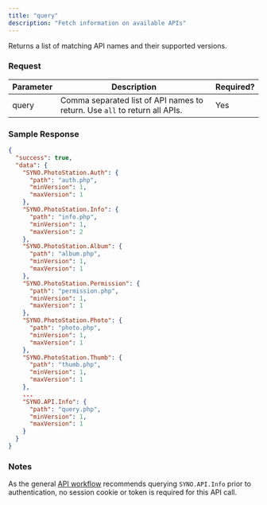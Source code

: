 ```yaml
---
title: "query"
description: "Fetch information on available APIs"
---
```


Returns a list of matching API names and their supported versions.

### Request ###

|Parameter|Description|Required?|
|---------|-----------|---------|
|query    |Comma separated list of API names to return. Use `all` to return all APIs.| Yes

### Sample Response ###

```json
{
  "success": true,
  "data": {
    "SYNO.PhotoStation.Auth": {
      "path": "auth.php",
      "minVersion": 1,
      "maxVersion": 1
    },
    "SYNO.PhotoStation.Info": {
      "path": "info.php",
      "minVersion": 1,
      "maxVersion": 2
    },
    "SYNO.PhotoStation.Album": {
      "path": "album.php",
      "minVersion": 1,
      "maxVersion": 1
    },
    "SYNO.PhotoStation.Permission": {
      "path": "permission.php",
      "minVersion": 1,
      "maxVersion": 1
    },
    "SYNO.PhotoStation.Photo": {
      "path": "photo.php",
      "minVersion": 1,
      "maxVersion": 1
    },
    "SYNO.PhotoStation.Thumb": {
      "path": "thumb.php",
      "minVersion": 1,
      "maxVersion": 1
    },
    ...
    "SYNO.API.Info": {
      "path": "query.php",
      "minVersion": 1,
      "maxVersion": 1
    }
  }
}
```

### Notes ###

As the general [API workflow](/getting-started) recommends querying `SYNO.API.Info`
prior to authentication, no session cookie or token is required for this API call.
